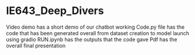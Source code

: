 # IE643_Deep_Divers
Video demo has a short demo of our chatbot working
Code.py file has the code that has been generated overall from dataset creation to model launch using gradio
RUN.ipynb has the outputs that the code gave
Pdf has the overall final presentation
